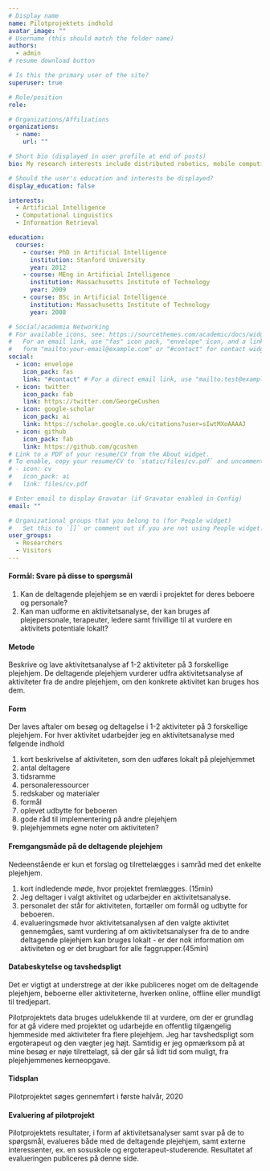 ```yaml
---
# Display name
name: Pilotprojektets indhold
avatar_image: ""
# Username (this should match the folder name)
authors:
  - admin
# resume download button

# Is this the primary user of the site?
superuser: true

# Role/position
role:

# Organizations/Affiliations
organizations:
  - name:
    url: ""

# Short bio (displayed in user profile at end of posts)
bio: My research interests include distributed robotics, mobile computing and programmable matter.

# Should the user's education and interests be displayed?
display_education: false

interests:
  - Artificial Intelligence
  - Computational Linguistics
  - Information Retrieval

education:
  courses:
    - course: PhD in Artificial Intelligence
      institution: Stanford University
      year: 2012
    - course: MEng in Artificial Intelligence
      institution: Massachusetts Institute of Technology
      year: 2009
    - course: BSc in Artificial Intelligence
      institution: Massachusetts Institute of Technology
      year: 2008

# Social/academia Networking
# For available icons, see: https://sourcethemes.com/academic/docs/widgets/#icons
#   For an email link, use "fas" icon pack, "envelope" icon, and a link in the
#   form "mailto:your-email@example.com" or "#contact" for contact widget.
social:
  - icon: envelope
    icon_pack: fas
    link: "#contact" # For a direct email link, use "mailto:test@example.org".
  - icon: twitter
    icon_pack: fab
    link: https://twitter.com/GeorgeCushen
  - icon: google-scholar
    icon_pack: ai
    link: https://scholar.google.co.uk/citations?user=sIwtMXoAAAAJ
  - icon: github
    icon_pack: fab
    link: https://github.com/gcushen
# Link to a PDF of your resume/CV from the About widget.
# To enable, copy your resume/CV to `static/files/cv.pdf` and uncomment the lines below.
# - icon: cv
#   icon_pack: ai
#   link: files/cv.pdf

# Enter email to display Gravatar (if Gravatar enabled in Config)
email: ""

# Organizational groups that you belong to (for People widget)
#   Set this to `[]` or comment out if you are not using People widget.
user_groups:
  - Researchers
  - Visitors
---
```


#### Formål: Svare på disse to spørgsmål

1. Kan de deltagende plejehjem se en værdi i projektet for deres beboere og personale?
2. Kan man udforme en aktivitetsanalyse, der kan bruges af plejepersonale, terapeuter, ledere samt frivillige til at vurdere en aktivitets potentiale lokalt?

#### Metode

Beskrive og lave aktivitetsanalyse af 1-2 aktiviteter på 3 forskellige plejehjem. De deltagende plejehjem vurderer udfra aktivitetsanalyse af aktiviteter fra de andre plejehjem, om den konkrete aktivitet kan bruges hos dem.

#### Form

Der laves aftaler om besøg og deltagelse i 1-2 aktiviteter på 3 forskellige plejehjem. For hver aktivitet udarbejder jeg en aktivitetsanalyse med følgende indhold

1. kort beskrivelse af aktiviteten, som den udføres lokalt på plejehjemmet
2. antal deltagere
3. tidsramme
4. personaleressourcer
5. redskaber og materialer
6. formål
7. oplevet udbytte for beboeren
8. gode råd til implementering på andre plejehjem
9. plejehjemmets egne noter om aktiviteten?

#### Fremgangsmåde på de deltagende plejehjem

Nedeenstående er kun et forslag og tilrettelægges i samråd med det enkelte plejehjem.

1. kort indledende møde, hvor projektet fremlægges. (15min)
2. Jeg deltager i valgt aktivitet og udarbejder en aktivitetsanalyse.
3. personalet der står for aktiviteten, fortæller om formål og udbytte for beboeren.
4. evalueringsmøde hvor aktivitetsanalysen af den valgte aktivitet gennemgåes, samt vurdering af om aktivitetsanalyser fra de to andre deltagende plejehjem kan bruges lokalt - er der nok information om aktiviteten og er det brugbart for alle faggrupper.(45min)

#### Databeskytelse og tavshedspligt

Det er vigtigt at understrege at der ikke publiceres noget om de deltagende plejehjem, beboerne eller aktiviteterne, hverken online, offline eller mundligt til tredjepart.

Pilotprojektets data bruges udelukkende til at vurdere, om der er grundlag for at gå videre med projektet og udarbejde en offentlig tilgængelig hjemmeside med aktiviteter fra flere plejehjem. Jeg har tavshedspligt som ergoterapeut og den vægter jeg højt. Samtidig er jeg opmærksom på at mine besøg er nøje tilrettelagt, så der går så lidt tid som muligt, fra plejehjemmenes kerneopgave.

#### Tidsplan

Pilotprojektet søges gennemført i første halvår, 2020

#### Evaluering af pilotprojekt

Pilotprojektets resultater, i form af aktivitetsanalyser samt svar på de to spørgsmål, evalueres både med de deltagende plejehjem, samt externe interessenter, ex. en sosuskole og ergoterapeut-studerende. Resultatet af evalueringen publiceres på denne side.
